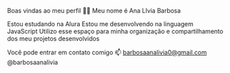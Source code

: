 Boas vindas ao meu perfil 💙💙
Meu nome é Ana LIvia Barbosa

Estou estudando na Alura
Estou me desenvolvendo na linguagem JavaScript
Utilizo esse espaço para minha organização e compartilhamento dos meu projetos desenvolvidos

Você pode entrar em contato comigo 📫
barbosaanalivia0@gmail.com
@barbosaanalivia
